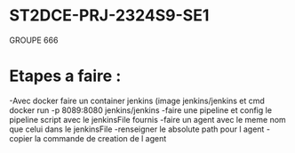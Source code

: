 # ST2DCE-PRJ-2324S9-SE1
GROUPE 666


# Etapes a faire :
-Avec docker faire un container jenkins (image jenkins/jenkins et cmd docker run -p 8089:8080 jenkins/jenkins
-faire une pipeline et config le pipeline script avec le jenkinsFile fournis
-faire un agent avec le meme nom que celui dans le jenkinsFile
-renseigner le absolute path pour l agent 
-copier la commande de creation de l agent
